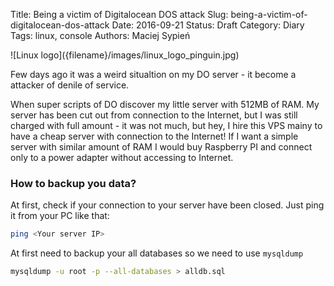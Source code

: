 Title:		Being a victim of Digitalocean DOS attack
Slug:			being-a-victim-of-digitalocean-dos-attack
Date:			2016-09-21
Status:		Draft
Category: Diary
Tags:			linux, console
Authors:	Maciej Sypień
<!-- Summary: Sample summary -->

<div class="intro-article-image-sm" markdown="1">
  ![Linux logo]({filename}/images/linux_logo_pinguin.jpg)
</div>

Few days ago it was a weird situaltion on my DO server - it become a attacker of denile of service.

When super scripts of DO discover my little server with 512MB of RAM. My server has been cut out from connection to the Internet, but I was still charged with full amount - it was not much, but hey, I hire this VPS mainy to have a cheap server with connection to the Internet! If I want a simple server with similar amount of RAM I would buy Raspberry PI and connect only to a power adapter without accessing to Internet.

### How to backup you data?

At first, check if your connection to your server have been closed. Just ping it from your PC like that:

```bash
ping <Your server IP>
```

At first need to backup your all databases so we need to use `mysqldump`

```bash
mysqldump -u root -p --all-databases > alldb.sql
```


[github]: https://github.com


